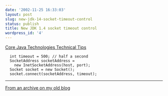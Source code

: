 ```yaml
---
date: '2002-11-25 16:33:03'
layout: post
slug: new-jdk-14-socket-timeout-control
status: publish
title: New JDK 1.4 socket timeout control
wordpress_id: '4'
---
```


[Core Java Technologies Technical Tips](http://developer.java.sun.com/developer/JDCTechTips/2002/tt1119.html#2)


      int timeout = 500; // half a second
      SocketAddress socketAddress =
        new InetSocketAddress(host, port);
      Socket socket = new Socket();
      socket.connect(socketAddress, timeout);


* * *


[From an archive on my old blog](http://web.archive.org/web/20030716140757/http://www.obrain.com/Eamonn/archives/000005.html)
